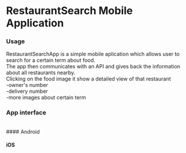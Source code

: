 # RestaurantSearch Mobile Application

### Usage

RestaurantSearchApp is a simple mobile aplication which allows user to search for a certain term about food.
<br>
The app then communicates with an API and gives back the information about all restaurants nearby.
<br>
Clicking on the food image it show a detailed view of that restaurant
<br>
-owner's number 
<br>
-delivery number
<br>
-more images about certain term



### App interface
<br>
#### Android 
<br>


#### iOS
<br>

